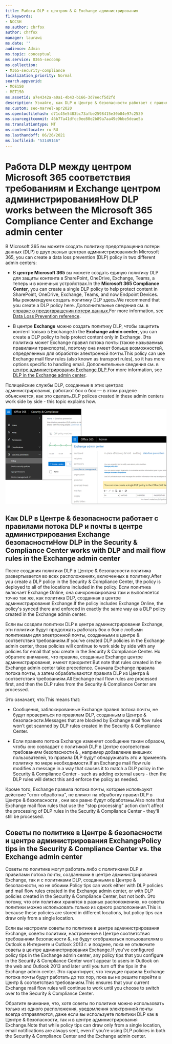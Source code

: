```yaml
---
title: Работа DLP с центром & & Exchange администрирования
f1.keywords:
- NOCSH
ms.author: chrfox
author: chrfox
manager: laurawi
ms.date: ''
audience: Admin
ms.topic: conceptual
ms.service: O365-seccomp
ms.collection:
- M365-security-compliance
localization_priority: Normal
search.appverid:
- MOE150
- MET150
ms.assetid: a7e4342a-a0a1-4b43-b166-3d7eecf5d2fd
description: Узнайте, как DLP в Центре & безопасности работает с правилами потока DLP и почты (правила транспорта) в центре администрирования Exchange безопасности.
ms.custom: seo-marvel-apr2020
ms.openlocfilehash: d71c45e5483bc73afbe2598415e30b84e97c2539
ms.sourcegitcommit: 46b77a41dfcc0ee80e2b89a7aa49e9bbe5deae5a
ms.translationtype: MT
ms.contentlocale: ru-RU
ms.lasthandoff: 06/26/2021
ms.locfileid: "53149146"
---
```

# <a name="how-dlp-works-between-the-microsoft-365-compliance-center-and-exchange-admin-center"></a><span data-ttu-id="fa1eb-103">Работа DLP между центром Microsoft 365 соответствия требованиям и Exchange центром администрирования</span><span class="sxs-lookup"><span data-stu-id="fa1eb-103">How DLP works between the Microsoft 365 Compliance Center and Exchange admin center</span></span>

<span data-ttu-id="fa1eb-104">В Microsoft 365 вы можете создать политику предотвращения потери данных (DLP) в двух разных центрах администрирования:</span><span class="sxs-lookup"><span data-stu-id="fa1eb-104">In Microsoft 365, you can create a data loss prevention (DLP) policy in two different admin centers:</span></span>
  
- <span data-ttu-id="fa1eb-105">В **центре Microsoft 365** вы можете создать единую политику DLP для защиты контента в SharePoint, OneDrive, Exchange, Teams, а теперь и в конечных устройствах.</span><span class="sxs-lookup"><span data-stu-id="fa1eb-105">In the **Microsoft 365 Compliance Center**, you can create a single DLP policy to help protect content in SharePoint, OneDrive, Exchange, Teams, and now Endpoint Devices.</span></span> <span data-ttu-id="fa1eb-106">Мы рекомендуем создать политику DLP здесь.</span><span class="sxs-lookup"><span data-stu-id="fa1eb-106">We recommend that you create a DLP policy here.</span></span> <span data-ttu-id="fa1eb-107">Дополнительные сведения см. в [справке о предотвращении потери данных.](data-loss-prevention-policies.md)</span><span class="sxs-lookup"><span data-stu-id="fa1eb-107">For more information, see [Data Loss Prevention reference](data-loss-prevention-policies.md).</span></span>
    
- <span data-ttu-id="fa1eb-108">В центре **Exchange** можно создать политику DLP, чтобы защитить контент только в Exchange.</span><span class="sxs-lookup"><span data-stu-id="fa1eb-108">In the **Exchange admin center**, you can create a DLP policy to help protect content only in Exchange.</span></span> <span data-ttu-id="fa1eb-109">Эта политика может Exchange правил потока почты (также называемых правилами транспорта), поэтому она имеет больше возможностей, определенных для обработки электронной почты.</span><span class="sxs-lookup"><span data-stu-id="fa1eb-109">This policy can use Exchange mail flow rules (also known as transport rules), so it has more options specific to handling email.</span></span> <span data-ttu-id="fa1eb-110">Дополнительные сведения см. в [центре администрирования Exchange DLP.](/exchange/security-and-compliance/data-loss-prevention/data-loss-prevention)</span><span class="sxs-lookup"><span data-stu-id="fa1eb-110">For more information, see [DLP in the Exchange admin center](/exchange/security-and-compliance/data-loss-prevention/data-loss-prevention).</span></span>
    
<span data-ttu-id="fa1eb-111">Полицейские службы DLP, созданные в этих центрах администрирования, работают бок о бок — в этом разделе объясняется, как это сделать.</span><span class="sxs-lookup"><span data-stu-id="fa1eb-111">DLP polices created in these admin centers work side by side - this topic explains how.</span></span>
  
![Страницы DLP в Центре безопасности и соответствия требованиям и Exchange центре администрирования](../media/d3eaa7e7-3b16-457b-bd9c-26707f7b584f.png)
  
## <a name="how-dlp-in-the-security--compliance-center-works-with-dlp-and-mail-flow-rules-in-the-exchange-admin-center"></a><span data-ttu-id="fa1eb-113">Как DLP в Центре & безопасности работает с правилами потока DLP и почты в центре администрирования Exchange безопасности</span><span class="sxs-lookup"><span data-stu-id="fa1eb-113">How DLP in the Security & Compliance Center works with DLP and mail flow rules in the Exchange admin center</span></span>

<span data-ttu-id="fa1eb-114">После создания политики DLP в Центре & безопасности политика развертывается во всех расположениях, включенных в политику.</span><span class="sxs-lookup"><span data-stu-id="fa1eb-114">After you create a DLP policy in the Security & Compliance Center, the policy is deployed to all of the locations included in the policy.</span></span> <span data-ttu-id="fa1eb-115">Если политика включает Exchange Online, она синхронизирована там и выполняется точно так же, как политика DLP, созданная в центре администрирования Exchange.</span><span class="sxs-lookup"><span data-stu-id="fa1eb-115">If the policy includes Exchange Online, the policy's synced there and enforced in exactly the same way as a DLP policy created in the Exchange admin center.</span></span> 
  
<span data-ttu-id="fa1eb-116">Если вы создали политики DLP в центре администрирования Exchange, эти политики будут продолжать работать бок о бок с любыми политиками для электронной почты, созданными в центре & соответствия требованиям.</span><span class="sxs-lookup"><span data-stu-id="fa1eb-116">If you've created DLP policies in the Exchange admin center, those policies will continue to work side by side with any policies for email that you create in the Security & Compliance Center.</span></span> <span data-ttu-id="fa1eb-117">Но обратите внимание, что правила, созданные Exchange центре администрирования, имеют приоритет.</span><span class="sxs-lookup"><span data-stu-id="fa1eb-117">But note that rules created in the Exchange admin center take precedence.</span></span> <span data-ttu-id="fa1eb-118">Сначала Exchange правила потока почты, а затем обрабатываются правила DLP из Центра & соответствия требованиям.</span><span class="sxs-lookup"><span data-stu-id="fa1eb-118">All Exchange mail flow rules are processed first, and then the DLP rules from the Security & Compliance Center are processed.</span></span>
  
<span data-ttu-id="fa1eb-119">Это означает, что:</span><span class="sxs-lookup"><span data-stu-id="fa1eb-119">This means that:</span></span>
  
- <span data-ttu-id="fa1eb-120">Сообщения, заблокированные Exchange правил потока почты, не будут проверяться по правилам DLP, созданным в Центре & безопасности.</span><span class="sxs-lookup"><span data-stu-id="fa1eb-120">Messages that are blocked by Exchange mail flow rules won't get scanned by DLP rules created in the Security & Compliance Center.</span></span>
    
- <span data-ttu-id="fa1eb-121">Если правило потока Exchange изменяет сообщение таким образом, чтобы оно совпадает с политикой DLP в Центре соответствия требованиям безопасности & , например добавление внешних пользователей, то правила DLP будут обнаруживать это и применять политику по мере необходимости.</span><span class="sxs-lookup"><span data-stu-id="fa1eb-121">If an Exchange mail flow rule modifies a message in a way that causes it to match a DLP policy in the Security & Compliance Center - such as adding external users - then the DLP rules will detect this and enforce the policy as needed.</span></span>
    
<span data-ttu-id="fa1eb-122">Кроме того, Exchange правила потока почты, которые используют действие "стоп-обработка", не влияют на обработку правил DLP в Центре & безопасности , они все равно будут обработаны.</span><span class="sxs-lookup"><span data-stu-id="fa1eb-122">Also note that Exchange mail flow rules that use the "stop processing" action don't affect the processing of DLP rules in the Security & Compliance Center - they'll still be processed.</span></span>
  
## <a name="policy-tips-in-the-security--compliance-center-vs-the-exchange-admin-center"></a><span data-ttu-id="fa1eb-123">Советы по политике в Центре & безопасности и центре администрирования Exchange</span><span class="sxs-lookup"><span data-stu-id="fa1eb-123">Policy tips in the Security & Compliance Center vs. the Exchange admin center</span></span>

<span data-ttu-id="fa1eb-124">Советы по политике могут работать либо с политиками DLP и правилами потока почты, созданными в центре администрирования Exchange, так и с политиками DLP, созданными в Центре & безопасности, но не обоими.</span><span class="sxs-lookup"><span data-stu-id="fa1eb-124">Policy tips can work either with DLP policies and mail flow rules created in the Exchange admin center, or with DLP policies created in the Security & Compliance Center, but not both.</span></span> <span data-ttu-id="fa1eb-125">Это потому, что эти политики хранятся в разных расположениях, но советы политики можно использовать только из одного расположения.</span><span class="sxs-lookup"><span data-stu-id="fa1eb-125">This is because these policies are stored in different locations, but policy tips can draw only from a single location.</span></span>
  
<span data-ttu-id="fa1eb-126">Если вы настроили советы по политике в центре администрирования Exchange, советы политики, настроенные в Центре соответствия требованиям безопасности &, не будут отображаться пользователям в Outlook в Интернете и Outlook 2013 г. и позднее, пока не отключите советы в центре администрирования Exchange.</span><span class="sxs-lookup"><span data-stu-id="fa1eb-126">If you've configured policy tips in the Exchange admin center, any policy tips that you configure in the Security & Compliance Center won't appear to users in Outlook on the web and Outlook 2013 and later until you turn off the tips in the Exchange admin center.</span></span> <span data-ttu-id="fa1eb-127">Это гарантирует, что текущие правила Exchange потока почты будут работать до тех пор, пока вы не решите перейти в Центр & соответствия требованиям.</span><span class="sxs-lookup"><span data-stu-id="fa1eb-127">This ensures that your current Exchange mail flow rules will continue to work until you choose to switch over to the Security & Compliance Center.</span></span>
  
<span data-ttu-id="fa1eb-128">Обратите внимание, что, хотя советы по политике можно использовать только из одного расположения, уведомления электронной почты всегда отправляются, даже если вы используете политики DLP как в Центре & безопасности, так и в центре администрирования Exchange.</span><span class="sxs-lookup"><span data-stu-id="fa1eb-128">Note that while policy tips can draw only from a single location, email notifications are always sent, even if you're using DLP policies in both the Security & Compliance Center and the Exchange admin center.</span></span>
